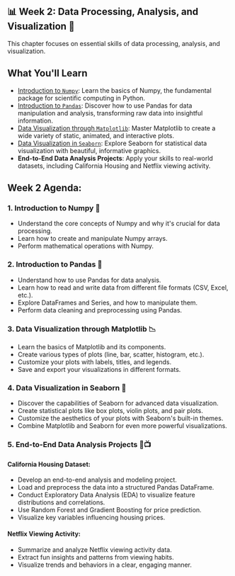 ## 📊 Week 2: Data Processing, Analysis, and Visualization 🚀

This chapter focuses on essential skills of data processing, analysis, and visualization.

## What You'll Learn

- [Introduction to `Numpy`](https://github.com/evisp/Holberton_ML_Summer_School/blob/main/2_Data_Processing_and_Visualization/Fundamentals/Introduction%20to%20NumPy.ipynb): Learn the basics of Numpy, the fundamental package for scientific computing in Python.
- [Introduction to `Pandas`](https://github.com/evisp/Holberton_ML_Summer_School/blob/main/2_Data_Processing_and_Visualization/Fundamentals/Introduction%20to%20Pandas.ipynb): Discover how to use Pandas for data manipulation and analysis, transforming raw data into insightful information.
- [Data Visualization through `Matplotlib`](https://github.com/evisp/Holberton_ML_Summer_School/blob/main/2_Data_Processing_and_Visualization/Fundamentals/FundamentalsOfMatplotlib.ipynb): Master Matplotlib to create a wide variety of static, animated, and interactive plots.
- [Data Visualization in `Seaborn`](https://github.com/evisp/Holberton_ML_Summer_School/blob/main/2_Data_Processing_and_Visualization/Fundamentals/Data%20Visualization%20through%20Seaborn.ipynb): Explore Seaborn for statistical data visualization with beautiful, informative graphics.
- **End-to-End Data Analysis Projects**: Apply your skills to real-world datasets, including California Housing and Netflix viewing activity.

## Week 2 Agenda:
### 1. Introduction to Numpy 🧮
- Understand the core concepts of Numpy and why it's crucial for data processing.
- Learn how to create and manipulate Numpy arrays.
- Perform mathematical operations with Numpy.

### 2. Introduction to Pandas 🐼
- Understand how to use Pandas for data analysis.
- Learn how to read and write data from different file formats (CSV, Excel, etc.).
- Explore DataFrames and Series, and how to manipulate them.
- Perform data cleaning and preprocessing using Pandas.

### 3. Data Visualization through Matplotlib 📉
- Learn the basics of Matplotlib and its components.
- Create various types of plots (line, bar, scatter, histogram, etc.).
- Customize your plots with labels, titles, and legends.
- Save and export your visualizations in different formats.

### 4. Data Visualization in Seaborn 🌊
- Discover the capabilities of Seaborn for advanced data visualization.
- Create statistical plots like box plots, violin plots, and pair plots.
- Customize the aesthetics of your plots with Seaborn's built-in themes.
- Combine Matplotlib and Seaborn for even more powerful visualizations.

### 5. End-to-End Data Analysis Projects 🏡📺
#### California Housing Dataset:
- Develop an end-to-end analysis and modeling project.
- Load and preprocess the data into a structured Pandas DataFrame.
- Conduct Exploratory Data Analysis (EDA) to visualize feature distributions and correlations.
- Use Random Forest and Gradient Boosting for price prediction.
- Visualize key variables influencing housing prices.

#### Netflix Viewing Activity:
- Summarize and analyze Netflix viewing activity data.
- Extract fun insights and patterns from viewing habits.
- Visualize trends and behaviors in a clear, engaging manner.